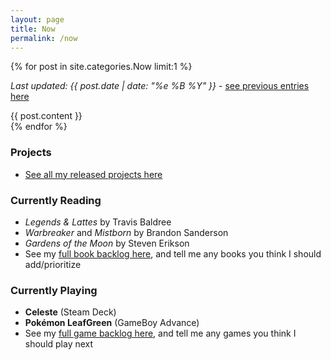 ```yaml
---
layout: page
title: Now
permalink: /now
---
```


{% for post in site.categories.Now limit:1 %}
  <p><em>Last updated: {{ post.date | date: "%e %B %Y" }}</em> - <a href="{{base.url}}categories#Now">see previous entries here</a></p>
  <div>{{ post.content }}</div>
{% endfor %}

### Projects

- [See all my released projects here](/projects)

### Currently Reading

- _Legends & Lattes_ by Travis Baldree
- _Warbreaker_ and _Mistborn_ by Brandon Sanderson
- _Gardens of the Moon_ by Steven Erikson
- See my [full book backlog here][books], and tell me any books you think I should add/prioritize

### Currently Playing

- **Celeste** (Steam Deck)
- **Pokémon LeafGreen** (GameBoy Advance)
- See my [full game backlog here][games], and tell me any games you think I should play next

[books]: https://docs.google.com/spreadsheets/d/1-1PcHF6xzFKTaTvxnfjm6bVgo4pd5yIr3nbxsbckoFo/edit?usp=sharing
[games]: https://docs.google.com/spreadsheets/d/1zg-SOYI8DlH-ibSNslfPtq0xJB4sEMb_7OHKbq2qclk/edit?usp=sharing
